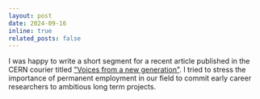 ```yaml
---
layout: post
date: 2024-09-16
inline: true
related_posts: false
---
```

I was happy to write a short segment for a recent article published in the CERN courier titled ["Voices from a new generation"](https://cerncourier.com/a/voices-from-a-new-generation/). I tried to stress the importance of permanent employment in our field to commit early career researchers to ambitious long term projects.